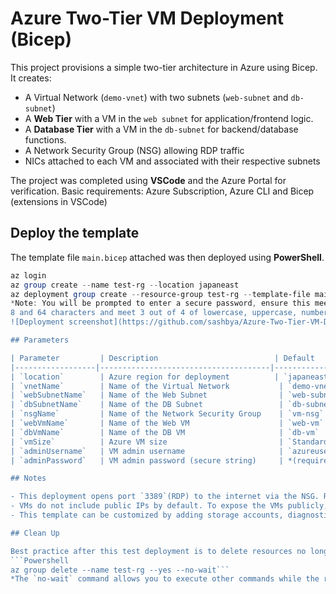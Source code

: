 
# Azure Two-Tier VM Deployment (Bicep)

This project provisions a simple two-tier architecture in Azure using Bicep. It creates:
- A Virtual Network (`demo-vnet`) with two subnets (`web-subnet` and `db-subnet`)
- A **Web Tier** with a VM in the `web subnet` for application/frontend logic.
- A **Database Tier** with a VM in the `db-subnet` for backend/database functions.
- A Network Security Group (NSG) allowing RDP traffic
- NICs attached to each VM and associated with their respective subnets

The project was completed using **VSCode** and the Azure Portal for verification.
Basic requirements: Azure Subscription, Azure CLI and Bicep (extensions in VSCode)

## Deploy the template

The template file `main.bicep` attached was then deployed using **PowerShell**.
```Powershell
az login
az group create --name test-rg --location japaneast
az deployment group create --resource-group test-rg --template-file main.bicep```
*Note: You will be prompted to enter a secure password, ensure this meets Azure's complexity requirements. It must be between 
8 and 64 characters and meet 3 out of 4 of lowercase, uppercase, numbers, or symbols.*
![Deployment screenshot](https://github.com/sashbya/Azure-Two-Tier-VM-Deployment-using-Bicep/blob/main/main.bicep)

## Parameters

| Parameter         | Description                          | Default         |
|------------------|--------------------------------------|-----------------|
| `location`        | Azure region for deployment          | `japaneast`     |
| `vnetName`        | Name of the Virtual Network           | `demo-vnet`     |
| `webSubnetName`   | Name of the Web Subnet                | `web-subnet`    |
| `dbSubnetName`    | Name of the DB Subnet                 | `db-subnet`     |
| `nsgName`         | Name of the Network Security Group    | `vm-nsg`        |
| `webVmName`       | Name of the Web VM                    | `web-vm`        |
| `dbVmName`        | Name of the DB VM                     | `db-vm`         |
| `vmSize`          | Azure VM size                         | `Standard_B1s`  |
| `adminUsername`   | VM admin username                     | `azureuser`     |
| `adminPassword`   | VM admin password (secure string)     | *(required)*    |

## Notes

- This deployment opens port `3389`(RDP) to the internet via the NSG. Restrict this in production by modifying the NSG rules.
- VMs do not include public IPs by default. To expose the VMs publicly, attach a Public IP or configure Azure Bastion.
- This template can be customized by adding storage accounts, diagnostics or even additional NSG rules.

## Clean Up

Best practice after this test deployment is to delete resources no longer in use. This will ensure no costs are inadvertently incurred.
```Powershell
az group delete --name test-rg --yes --no-wait```
*The `no-wait` command allows you to execute other commands while the resources are being deleted.*
